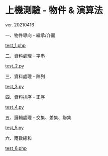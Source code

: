 # 上機測驗 - 物件 & 演算法

ver. 20210416

一、物件導向 - 繼承/介面

[test_1.php](./test_1.php)

二、資料處理 - 字串

[test_2.py](./test_2.py)

三、資料處理 - 陣列

[test_3.py](./test_3.py)

四、資料排序 - 正序

[test_4.py](./test_4.py)

五、邏輯處理 - 交集、差集、聯集

[test_5.py](./test_5.py)

六、兩數總和

[test_6.php](./test_6.php)
